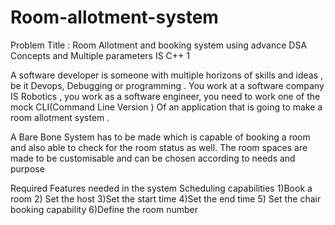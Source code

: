 # Room-allotment-system

Problem Title : Room Allotment and booking system using advance DSA Concepts and Multiple parameters IS C++ 1

A software developer is someone with multiple horizons of skills and ideas , be it
Devops, Debugging or programming . You work at a software company IS Robotics ,
you work as a software engineer, you need to work one of the mock CLI(Command Line
Version ) Of an application that is going to make a room allotment system .


A Bare Bone System has to be made which is capable of booking a room and also able
to check for the room status as well. The room spaces are made to be customisable
and can be chosen according to needs and purpose


Required Features needed in the system
Scheduling capabilities
1)Book a room
2) Set the host
3)Set the start time
4)Set the end time
5) Set the chair booking capability
6)Define the room number
